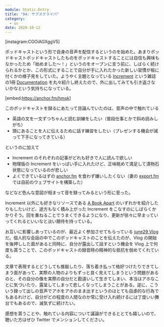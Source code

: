 ```yaml
---
module: Static.Entry
title: "94: サブスクライバ"
category:
  - us
date: 2020-10-12
---
```

[instagram:CGOiAGXggV5]

ポッドキャストという形で自身の音声を配信するというのを始めた。あまりポッドキャストポッドキャストしたものをポッドキャストすることには自信も興味もなかったため「始めました〜！」というのをオープンに言う前に、しばらく続けられるかとか、この形式にすることで自分が手に入れたかった新しい習慣が板に付くかの様子見をしていた。ようやく主題となっている [Increment](https://increment.com/) という雑誌の1冊 [Documentation](https://increment.com/documentation/) を丸々紹介し終えたので、外に出してみても引き返さないかなという気持ちになっている。

[embed:https://anchor.fm/hmsk]

このポッドキャストを録るにあたって目論んでいたのは、音声の中で触れている

- 英語の文を一文ずつちゃんと読む訓練をしたい（普段仕事とかで斜め読みしがち）
- 頭にあることを人に伝えるために話す練習をしたい（プレゼンする機会が減って下手になってきている）

というのに加えて

- Increment のそれぞれの記事がどれも好きで人に読んで欲しい
- 物理版の Increment をいっぱい手に入れたけど、正味眺めて満足して漬物石状態になっているのが悲しい
- よくできているはずの [anchor.fm](anchor.fm) を食わず嫌いしたくない（妻の [export.fm](https://export.fm) では自前のウェブサイトを構築した）

などなど色んな意図が相まって音を録ってみるという形に至った。

Increment 以外にも好きなリソースである [A Book Apart](https://abookapart.com/) のいずれかを紹介したりもしたいけど、途方もなく積み上がった Increment をこなすのにしばらくかかりそう。回を重ねることでうまくできるようになり、更新が徐々に早まっていってくれるといいなと淡い期待を持っている。

お互いに影響しあっているのが、最近よく参加させてもらっている [june29 Vlog](https://www.youtube.com/channel/UClokd_QSKnZnqWgahuA4FLA) だ。個人的な会話の中でこのポッドキャストのことを伝えたのが、Vlog の開始を後押しした面があると同時に、自分が露出して話すという機会を Vlog 上で何度も貰うことで、このポッドキャストの録音時の精神的な抵抗を弱めてくれている。

文章で表現するとどうしても推敲したり、落ち着き払って格好つけたりできてしまう面があって、実際の人物のよりもずっと良く見えてしまうという問題があるのと、その自分の像を実際の自分だと勘違いして生きてしまい、本当はアホなことに気づいたり、露呈してしまって悲しくなってしまうことがある。逆に、こういう録って出しの音声でアホをアホのまま出すというのはとても自虐的な行為でもあるれけど、自分がどの程度の人間なのか常に受け入れ続けるには丁度いい舞台でもあるので、滅気ずに続けたい。

感想を貰うことや、触れている内容について議論ができるととても嬉しいので、聴いた方はぜひ Twitter でメンションしてください。